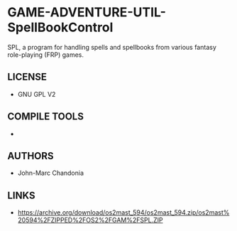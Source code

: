 # GAME-ADVENTURE-UTIL-SpellBookControl
SPL, a program for handling spells and spellbooks from various fantasy role-playing (FRP) games. 

## LICENSE
* GNU GPL V2

## COMPILE TOOLS
* 
 
## AUTHORS
* John-Marc Chandonia

## LINKS
* https://archive.org/download/os2mast_594/os2mast_594.zip/os2mast%20594%2FZIPPED%2FOS2%2FGAM%2FSPL.ZIP
